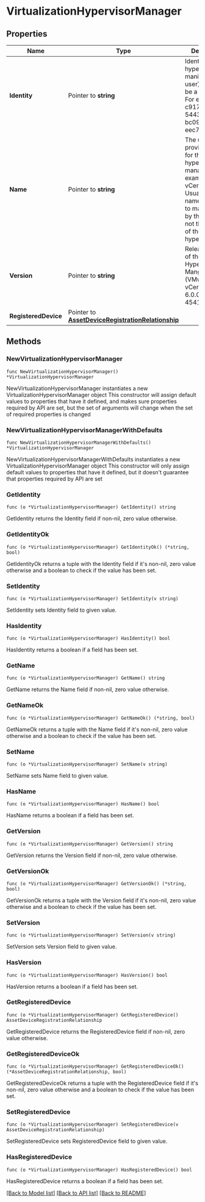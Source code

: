 # VirtualizationHypervisorManager

## Properties

Name | Type | Description | Notes
------------ | ------------- | ------------- | -------------
**Identity** | Pointer to **string** | Identity of the hypervisor (not manipulated by user). It could be a UUID too. For example, c917093f-5443-4748-bc09-eec72ded7608. | [optional] [readonly] 
**Name** | Pointer to **string** | The user provided name for the hypervisor manager. For example, vCenterIreland. Usually, this name is subject to manipulation by the user. It is not the identity of the hypervisor. | [optional] 
**Version** | Pointer to **string** | Release version of the Hypervisor Manger (VMware vCenter Server 6.0.0 build-4541947). | [optional] [readonly] 
**RegisteredDevice** | Pointer to [**AssetDeviceRegistrationRelationship**](asset.DeviceRegistration.Relationship.md) |  | [optional] 

## Methods

### NewVirtualizationHypervisorManager

`func NewVirtualizationHypervisorManager() *VirtualizationHypervisorManager`

NewVirtualizationHypervisorManager instantiates a new VirtualizationHypervisorManager object
This constructor will assign default values to properties that have it defined,
and makes sure properties required by API are set, but the set of arguments
will change when the set of required properties is changed

### NewVirtualizationHypervisorManagerWithDefaults

`func NewVirtualizationHypervisorManagerWithDefaults() *VirtualizationHypervisorManager`

NewVirtualizationHypervisorManagerWithDefaults instantiates a new VirtualizationHypervisorManager object
This constructor will only assign default values to properties that have it defined,
but it doesn't guarantee that properties required by API are set

### GetIdentity

`func (o *VirtualizationHypervisorManager) GetIdentity() string`

GetIdentity returns the Identity field if non-nil, zero value otherwise.

### GetIdentityOk

`func (o *VirtualizationHypervisorManager) GetIdentityOk() (*string, bool)`

GetIdentityOk returns a tuple with the Identity field if it's non-nil, zero value otherwise
and a boolean to check if the value has been set.

### SetIdentity

`func (o *VirtualizationHypervisorManager) SetIdentity(v string)`

SetIdentity sets Identity field to given value.

### HasIdentity

`func (o *VirtualizationHypervisorManager) HasIdentity() bool`

HasIdentity returns a boolean if a field has been set.

### GetName

`func (o *VirtualizationHypervisorManager) GetName() string`

GetName returns the Name field if non-nil, zero value otherwise.

### GetNameOk

`func (o *VirtualizationHypervisorManager) GetNameOk() (*string, bool)`

GetNameOk returns a tuple with the Name field if it's non-nil, zero value otherwise
and a boolean to check if the value has been set.

### SetName

`func (o *VirtualizationHypervisorManager) SetName(v string)`

SetName sets Name field to given value.

### HasName

`func (o *VirtualizationHypervisorManager) HasName() bool`

HasName returns a boolean if a field has been set.

### GetVersion

`func (o *VirtualizationHypervisorManager) GetVersion() string`

GetVersion returns the Version field if non-nil, zero value otherwise.

### GetVersionOk

`func (o *VirtualizationHypervisorManager) GetVersionOk() (*string, bool)`

GetVersionOk returns a tuple with the Version field if it's non-nil, zero value otherwise
and a boolean to check if the value has been set.

### SetVersion

`func (o *VirtualizationHypervisorManager) SetVersion(v string)`

SetVersion sets Version field to given value.

### HasVersion

`func (o *VirtualizationHypervisorManager) HasVersion() bool`

HasVersion returns a boolean if a field has been set.

### GetRegisteredDevice

`func (o *VirtualizationHypervisorManager) GetRegisteredDevice() AssetDeviceRegistrationRelationship`

GetRegisteredDevice returns the RegisteredDevice field if non-nil, zero value otherwise.

### GetRegisteredDeviceOk

`func (o *VirtualizationHypervisorManager) GetRegisteredDeviceOk() (*AssetDeviceRegistrationRelationship, bool)`

GetRegisteredDeviceOk returns a tuple with the RegisteredDevice field if it's non-nil, zero value otherwise
and a boolean to check if the value has been set.

### SetRegisteredDevice

`func (o *VirtualizationHypervisorManager) SetRegisteredDevice(v AssetDeviceRegistrationRelationship)`

SetRegisteredDevice sets RegisteredDevice field to given value.

### HasRegisteredDevice

`func (o *VirtualizationHypervisorManager) HasRegisteredDevice() bool`

HasRegisteredDevice returns a boolean if a field has been set.


[[Back to Model list]](../README.md#documentation-for-models) [[Back to API list]](../README.md#documentation-for-api-endpoints) [[Back to README]](../README.md)


